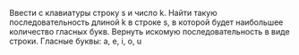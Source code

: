 Ввести с клавиатуры строку s и число k.
    Найти такую последовательность длиной k в строке s,
    в которой будет наибольшее количество гласных букв.
    Вернуть искомую последовательность в виде строки.
    Гласные буквы: a, e, i, o, u
